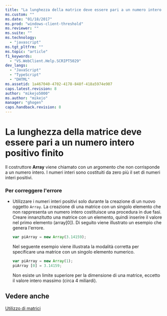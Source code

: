 ```yaml
---
title: "La lunghezza della matrice deve essere pari a un numero intero positivo finito | Microsoft Docs"
ms.custom: ""
ms.date: "01/18/2017"
ms.prod: "windows-client-threshold"
ms.reviewer: ""
ms.suite: ""
ms.technology: 
  - "javascript"
ms.tgt_pltfrm: ""
ms.topic: "article"
f1_keywords: 
  - "VS.WebClient.Help.SCRIPT5029"
dev_langs: 
  - "JavaScript"
  - "TypeScript"
  - "DHTML"
ms.assetid: 1a467040-4702-4178-848f-418a5974e907
caps.latest.revision: 8
author: "mikejo5000"
ms.author: "mikejo"
manager: "ghogen"
caps.handback.revision: 8
---
```

# La lunghezza della matrice deve essere pari a un numero intero positivo finito
Il costruttore **Array** viene chiamato con un argomento che non corrisponde a un numero intero. I numeri interi sono costituiti da zero più il set di numeri interi positivi.  
  
### Per correggere l'errore  
  
-   Utilizzare i numeri interi positivi solo durante la creazione di un nuovo oggetto `Array`.  La creazione di una matrice con un singolo elemento che non rappresenta un numero intero costituisce una procedura in due fasi.  Creare innanzitutto una matrice con un elemento, quindi inserire il valore nel primo elemento \(array\[0\]\).  Di seguito viene illustrato un esempio che genera l'errore.  
  
    ```javascript  
    var piArray = new Array(3.14159);  
    ```  
  
     Nel seguente esempio viene illustrata la modalità corretta per specificare una matrice con un singolo elemento numerico.  
  
    ```javascript  
    var piArray = new Array(1);  
    piArray [0] = 3.14159;  
    ```  
  
     Non esiste un limite superiore per la dimensione di una matrice, eccetto il valore intero massimo \(circa 4 miliardi\).  
  
## Vedere anche  
 [Utilizzo di matrici](../../javascript/advanced/using-arrays-javascript.md)